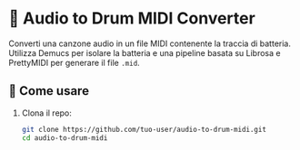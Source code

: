 # 🥁 Audio to Drum MIDI Converter

Converti una canzone audio in un file MIDI contenente la traccia di batteria.  
Utilizza Demucs per isolare la batteria e una pipeline basata su Librosa e PrettyMIDI per generare il file `.mid`.

## 🚀 Come usare

1. Clona il repo:
   ```bash
   git clone https://github.com/tuo-user/audio-to-drum-midi.git
   cd audio-to-drum-midi